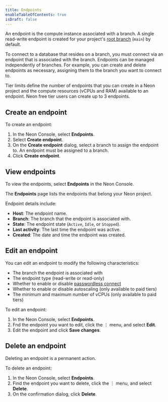 ```yaml
---
title: Endpoints
enableTableOfContents: true
isDraft: false
---
```


An endpoint is the compute instance associated with a branch. A single read-write endpoint is created for your project's [root branch](#root-branch) (`main`) by default.

To connect to a database that resides on a branch, you must connect via an endpoint that is associated with the branch. Endpoints can be  managed independently of branches. For example, you can create and delete endpoints as necessary, assigning them to the branch you want to connect to.

Tier limits define the number of endpoints that you can create in a Neon project and the compute resources (vCPUs and RAM) available to an endpoint. Neon free tier users can create up to 3 endpoints.

## Create an endpoint

To create an endpoint:

1. In the Neon Console, select **Endpoints**.
1. Select **Create endpoint**.
1. On the **Create endpoint** dialog, select a branch to assign the endpoint to. An endpoint must be assigned to a branch.
1. Click **Create endpoint**.

## View endpoints

To view the endpoints, select **Endpoints** in the Neon Console.

The **Endpoints** page lists the endpoints that belong your Neon project.

Endpoint details include:

- **Host**: The endpoint name.
- **Branch**: The branch that the endpoint is associated with.
- **State**: The endpoint state (`Active`, `Idle`, or `Stopped`).
- **Last activity**: The last time the endpoint was active.
- **Created**: The date and time the endpoint was created.

## Edit an endpoint

You can edit an endpoint to modify the following characteristics:

- The branch the endpoint is associated with
- The endpoint type (read-write or read-only)
- Whether to enable or disable [passwordless connect](../../reference/glossary/#passwordless-auth)
- Whether to enable or disable autoscaling (only available to paid tiers)
- The minimum and maximum number of vCPUs (only available to paid tiers)

To edit an endpoint:

1. In the Neon Console, select **Endpoints**.
1. Fnd the endpoint you want to edit, click the &#8942; menu, and select **Edit**.
1. Edit the endpoint and click **Save changes**.

## Delete an endpoint

Deleting an endpoint is a permanent action.

To delete an endpoint:

1. In the Neon Console, select **Endpoints**.
1. Find the endpoint you want to delete, click the &#8942; menu, and select **Delete**.
1. On the confirmation dialog, click **Delete**.
